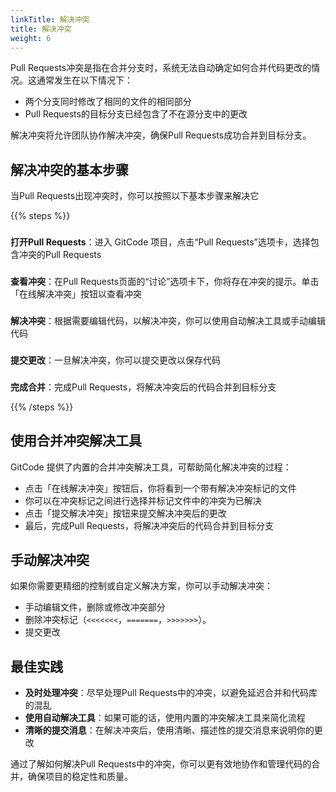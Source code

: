 ```yaml
---
linkTitle: 解决冲突
title: 解决冲突
weight: 6
---
```


Pull Requests冲突是指在合并分支时，系统无法自动确定如何合并代码更改的情况。这通常发生在以下情况下：

- 两个分支同时修改了相同的文件的相同部分
- Pull Requests的目标分支已经包含了不在源分支中的更改

解决冲突将允许团队协作解决冲突，确保Pull Requests成功合并到目标分支。

## 解决冲突的基本步骤

当Pull Requests出现冲突时，你可以按照以下基本步骤来解决它

{{% steps %}}

### 
**打开Pull Requests**：进入 GitCode 项目，点击“Pull Requests”选项卡，选择包含冲突的Pull Requests

### 
**查看冲突**：在Pull Requests页面的“讨论”选项卡下，你将存在冲突的提示。单击「在线解决冲突」按钮以查看冲突

### 
**解决冲突**：根据需要编辑代码，以解决冲突，你可以使用自动解决工具或手动编辑代码

### 
**提交更改**：一旦解决冲突，你可以提交更改以保存代码

### 
**完成合并**：完成Pull Requests，将解决冲突后的代码合并到目标分支

{{% /steps %}}

## 使用合并冲突解决工具

GitCode 提供了内置的合并冲突解决工具，可帮助简化解决冲突的过程：

- 点击「在线解决冲突」按钮后，你将看到一个带有解决冲突标记的文件
- 你可以在冲突标记之间进行选择并标记文件中的冲突为已解决
- 点击「提交解决冲突」按钮来提交解决冲突后的更改
- 最后，完成Pull Requests，将解决冲突后的代码合并到目标分支

## 手动解决冲突

如果你需要更精细的控制或自定义解决方案，你可以手动解决冲突：

- 手动编辑文件，删除或修改冲突部分
- 删除冲突标记（`<<<<<<<`，`=======`，`>>>>>>>`）。
- 提交更改

## 最佳实践

- **及时处理冲突**：尽早处理Pull Requests中的冲突，以避免延迟合并和代码库的混乱
- **使用自动解决工具**：如果可能的话，使用内置的冲突解决工具来简化流程
- **清晰的提交消息**：在解决冲突后，使用清晰、描述性的提交消息来说明你的更改

通过了解如何解决Pull Requests中的冲突，你可以更有效地协作和管理代码的合并，确保项目的稳定性和质量。